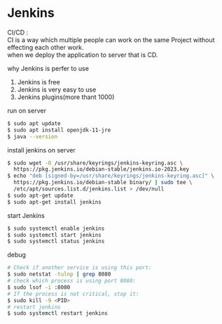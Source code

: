 # Jenkins  

CI/CD :   
CI is a way which multiple people can work on the same Project without effecting each other work.  
when we deploy the application to server that is CD.   

why Jenkins is perfer to use   
1. Jenkins is free
2. Jenkins is very easy to use
3. Jenkins plugins(more thant 1000)

run on server   
```bash
$ sudo apt update
$ sudo apt install openjdk-11-jre
$ java --version  
```

install jenkins on server   
```bash
$ sudo wget -O /usr/share/keyrings/jenkins-keyring.asc \
  https://pkg.jenkins.io/debian-stable/jenkins.io-2023.key
$ echo "deb [signed-by=/usr/share/keyrings/jenkins-keyring.asc]" \
  https://pkg.jenkins.io/debian-stable binary/ | sudo tee \
  /etc/apt/sources.list.d/jenkins.list > /dev/null
$ sudo apt-get update
$ sudo apt-get install jenkins
```

start Jenkins   
```bash
$ sudo systemctl enable jenkins   
$ sudo systemctl start jenkins  
$ sudo systemctl status jenkins  
```

debug  
```bash  
# Check if another service is using this port:  
$ sudo netstat -tulnp | grep 8080
# check which process is using port 8080:  
$ sudo lsof -i :8080
# If the process is not critical, stop it:
$ sudo kill -9 <PID>
# restart jenkins   
$ sudo systemctl restart jenkins
```
